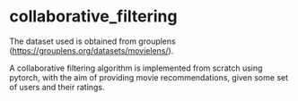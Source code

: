 # collaborative_filtering
The dataset used is obtained from grouplens (https://grouplens.org/datasets/movielens/).

A collaborative filtering algorithm is implemented from scratch using pytorch, with the aim of providing movie recommendations, given some set of users and their ratings.
